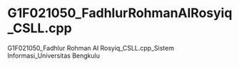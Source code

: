 # G1F021050_FadhlurRohmanAlRosyiq_CSLL.cpp
G1F021050_Fadhlur Rohman Al Rosyiq_CSLL.cpp_Sistem Informasi_Universitas Bengkulu
